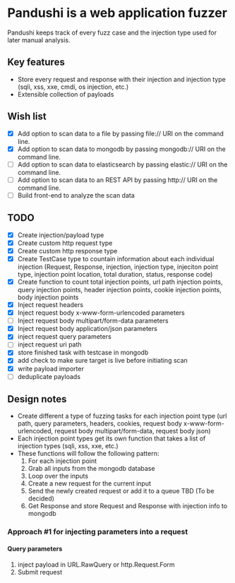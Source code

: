# Pandushi is a web application fuzzer

Pandushi keeps track of every fuzz case and the injection type used for later manual analysis.

## Key features

* Store every request and response with their injection and injection type (sqli, xss, xxe, cmdi, os injection, etc.)
* Extensible collection of payloads

## Wish list

- [x] Add option to scan data to a file by passing file:// URI on the command line.
- [x] Add option to scan data to mongodb by passing mongodb:// URI on the command line.
- [ ] Add option to scan data to elasticsearch by passing elastic:// URI on the command line.
- [ ] Add option to scan data to an REST API by passing http:// URI on the command line.
- [ ] Build front-end to analyze the scan data

## TODO

- [x] Create injection/payload type
- [x] Create custom http request type
- [x] Create custom http response type
- [x] Create TestCase type to countain information about each individual injection (Request, Response, injection, injection type, injeciton point type, injection point location, total duration, status, response code)
- [x] Create function to count total injection points, url path injection points, query injection points, header injection points, cookie injection points, body injection points
- [x] Inject request headers
- [x] Inject request body x-www-form-urlencoded parameters
- [ ] Inject request body multipart/form-data parameters
- [x] Inject request body application/json parameters
- [x] inject request query parameters
- [ ] inject request uri path
- [x] store finished task with testcase in mongodb
- [x] add check to make sure target is live before initiating scan
- [x] write payload importer
- [ ] deduplicate payloads

## Design notes

* Create different a type of fuzzing tasks for each injection point type (url path, query parameters, headers, cookies, request body x-www-form-urlencoded, request body multipart/form-data, request body json)
* Each injection point types get its own function that takes a list of injection types (sqli, xss, xxe, etc.)
* These functions will follow the following pattern:
  1. For each injection point
  2. Grab all inputs from the mongodb database 
  3. Loop over the inputs
  4. Create a new request for the current input
  5. Send the newly created request or add it to a queue TBD (To be decided)
  6. Get Response and store Request and Response with injection info to mongodb

### Approach #1 for injecting parameters into a request

#### Query parameters
1. inject payload in URL.RawQuery or http.Request.Form
2. Submit request